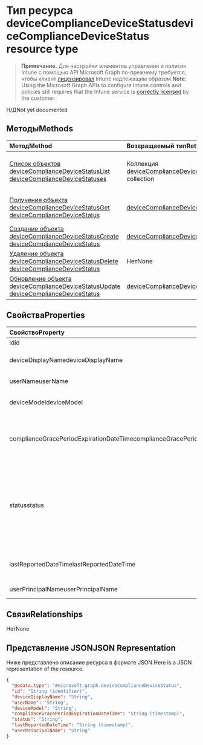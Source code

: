 # <a name="devicecompliancedevicestatus-resource-type"></a><span data-ttu-id="13359-101">Тип ресурса deviceComplianceDeviceStatus</span><span class="sxs-lookup"><span data-stu-id="13359-101">deviceComplianceDeviceStatus resource type</span></span>

> <span data-ttu-id="13359-102">**Примечание.** Для настройки элементов управления и политик Intune с помощью API Microsoft Graph по-прежнему требуется, чтобы клиент [лицензировал](https://go.microsoft.com/fwlink/?linkid=839381) Intune надлежащим образом.</span><span class="sxs-lookup"><span data-stu-id="13359-102">**Note:** Using the Microsoft Graph APIs to configure Intune controls and policies still requires that the Intune service is [correctly licensed](https://go.microsoft.com/fwlink/?linkid=839381) by the customer.</span></span>

<span data-ttu-id="13359-103">Н/Д</span><span class="sxs-lookup"><span data-stu-id="13359-103">Not yet documented</span></span>
## <a name="methods"></a><span data-ttu-id="13359-104">Методы</span><span class="sxs-lookup"><span data-stu-id="13359-104">Methods</span></span>
|<span data-ttu-id="13359-105">Метод</span><span class="sxs-lookup"><span data-stu-id="13359-105">Method</span></span>|<span data-ttu-id="13359-106">Возвращаемый тип</span><span class="sxs-lookup"><span data-stu-id="13359-106">Return Type</span></span>|<span data-ttu-id="13359-107">Описание</span><span class="sxs-lookup"><span data-stu-id="13359-107">Description</span></span>|
|:---|:---|:---|
|[<span data-ttu-id="13359-108">Список объектов deviceComplianceDeviceStatus</span><span class="sxs-lookup"><span data-stu-id="13359-108">List deviceComplianceDeviceStatuses</span></span>](../api/intune_deviceconfig_devicecompliancedevicestatus_list.md)|<span data-ttu-id="13359-109">Коллекция [deviceComplianceDeviceStatus](../resources/intune_deviceconfig_devicecompliancedevicestatus.md)</span><span class="sxs-lookup"><span data-stu-id="13359-109">[deviceComplianceDeviceStatus](../resources/intune_deviceconfig_devicecompliancedevicestatus.md) collection</span></span>|<span data-ttu-id="13359-110">Список свойств и связей объектов [deviceComplianceDeviceStatus](../resources/intune_deviceconfig_devicecompliancedevicestatus.md).</span><span class="sxs-lookup"><span data-stu-id="13359-110">List properties and relationships of the [deviceComplianceDeviceStatus](../resources/intune_deviceconfig_devicecompliancedevicestatus.md) objects.</span></span>|
|[<span data-ttu-id="13359-111">Получение объекта deviceComplianceDeviceStatus</span><span class="sxs-lookup"><span data-stu-id="13359-111">Get deviceComplianceDeviceStatus</span></span>](../api/intune_deviceconfig_devicecompliancedevicestatus_get.md)|[<span data-ttu-id="13359-112">deviceComplianceDeviceStatus</span><span class="sxs-lookup"><span data-stu-id="13359-112">deviceComplianceDeviceStatus</span></span>](../resources/intune_deviceconfig_devicecompliancedevicestatus.md)|<span data-ttu-id="13359-113">Чтение свойств и связей объекта [deviceComplianceDeviceStatus](../resources/intune_deviceconfig_devicecompliancedevicestatus.md).</span><span class="sxs-lookup"><span data-stu-id="13359-113">Read properties and relationships of [plannerTaskDetails](../resources/intune_deviceconfig_devicecompliancedevicestatus.md) object.</span></span>|
|[<span data-ttu-id="13359-114">Создание объекта deviceComplianceDeviceStatus</span><span class="sxs-lookup"><span data-stu-id="13359-114">Create deviceComplianceDeviceStatus</span></span>](../api/intune_deviceconfig_devicecompliancedevicestatus_create.md)|[<span data-ttu-id="13359-115">deviceComplianceDeviceStatus</span><span class="sxs-lookup"><span data-stu-id="13359-115">deviceComplianceDeviceStatus</span></span>](../resources/intune_deviceconfig_devicecompliancedevicestatus.md)|<span data-ttu-id="13359-116">Создание объекта [deviceComplianceDeviceStatus](../resources/intune_deviceconfig_devicecompliancedevicestatus.md).</span><span class="sxs-lookup"><span data-stu-id="13359-116">Create a new [plannerBucket](../resources/intune_deviceconfig_devicecompliancedevicestatus.md) object.</span></span>|
|[<span data-ttu-id="13359-117">Удаление объекта deviceComplianceDeviceStatus</span><span class="sxs-lookup"><span data-stu-id="13359-117">Delete deviceComplianceDeviceStatus</span></span>](../api/intune_deviceconfig_devicecompliancedevicestatus_delete.md)|<span data-ttu-id="13359-118">Нет</span><span class="sxs-lookup"><span data-stu-id="13359-118">None</span></span>|<span data-ttu-id="13359-119">Удаляет объект [deviceComplianceDeviceStatus](../resources/intune_deviceconfig_devicecompliancedevicestatus.md).</span><span class="sxs-lookup"><span data-stu-id="13359-119">Deletes a [deviceComplianceDeviceStatus](../resources/intune_deviceconfig_devicecompliancedevicestatus.md).</span></span>|
|[<span data-ttu-id="13359-120">Обновление объекта deviceComplianceDeviceStatus</span><span class="sxs-lookup"><span data-stu-id="13359-120">Update deviceComplianceDeviceStatus</span></span>](../api/intune_deviceconfig_devicecompliancedevicestatus_update.md)|[<span data-ttu-id="13359-121">deviceComplianceDeviceStatus</span><span class="sxs-lookup"><span data-stu-id="13359-121">deviceComplianceDeviceStatus</span></span>](../resources/intune_deviceconfig_devicecompliancedevicestatus.md)|<span data-ttu-id="13359-122">Обновление свойств объекта [deviceComplianceDeviceStatus](../resources/intune_deviceconfig_devicecompliancedevicestatus.md).</span><span class="sxs-lookup"><span data-stu-id="13359-122">Update the properties of a [calendar](../resources/intune_deviceconfig_devicecompliancedevicestatus.md) object.</span></span>|

## <a name="properties"></a><span data-ttu-id="13359-123">Свойства</span><span class="sxs-lookup"><span data-stu-id="13359-123">Properties</span></span>
|<span data-ttu-id="13359-124">Свойство</span><span class="sxs-lookup"><span data-stu-id="13359-124">Property</span></span>|<span data-ttu-id="13359-125">Тип</span><span class="sxs-lookup"><span data-stu-id="13359-125">Type</span></span>|<span data-ttu-id="13359-126">Описание</span><span class="sxs-lookup"><span data-stu-id="13359-126">Description</span></span>|
|:---|:---|:---|
|<span data-ttu-id="13359-127">id</span><span class="sxs-lookup"><span data-stu-id="13359-127">id</span></span>|<span data-ttu-id="13359-128">String</span><span class="sxs-lookup"><span data-stu-id="13359-128">String</span></span>|<span data-ttu-id="13359-129">Ключ объекта.</span><span class="sxs-lookup"><span data-stu-id="13359-129">Key of the setting.</span></span>|
|<span data-ttu-id="13359-130">deviceDisplayName</span><span class="sxs-lookup"><span data-stu-id="13359-130">deviceDisplayName</span></span>|<span data-ttu-id="13359-131">String</span><span class="sxs-lookup"><span data-stu-id="13359-131">String</span></span>|<span data-ttu-id="13359-132">Имя устройства в объекте DevicePolicyStatus.</span><span class="sxs-lookup"><span data-stu-id="13359-132">Device name of the DevicePolicyStatus.</span></span>|
|<span data-ttu-id="13359-133">userName</span><span class="sxs-lookup"><span data-stu-id="13359-133">userName</span></span>|<span data-ttu-id="13359-134">String</span><span class="sxs-lookup"><span data-stu-id="13359-134">String</span></span>|<span data-ttu-id="13359-135">Имя пользователя в отчете</span><span class="sxs-lookup"><span data-stu-id="13359-135">The User Name that is being reported</span></span>|
|<span data-ttu-id="13359-136">deviceModel</span><span class="sxs-lookup"><span data-stu-id="13359-136">deviceModel</span></span>|<span data-ttu-id="13359-137">String</span><span class="sxs-lookup"><span data-stu-id="13359-137">String</span></span>|<span data-ttu-id="13359-138">Модель устройства в отчете</span><span class="sxs-lookup"><span data-stu-id="13359-138">The device model that is being reported</span></span>|
|<span data-ttu-id="13359-139">complianceGracePeriodExpirationDateTime</span><span class="sxs-lookup"><span data-stu-id="13359-139">complianceGracePeriodExpirationDateTime</span></span>|<span data-ttu-id="13359-140">DateTimeOffset</span><span class="sxs-lookup"><span data-stu-id="13359-140">DateTimeOffset</span></span>|<span data-ttu-id="13359-141">Дата и время истечения льготного периода соответствия требования для устройства</span><span class="sxs-lookup"><span data-stu-id="13359-141">The DateTime when device compliance grace period expires</span></span>|
|<span data-ttu-id="13359-142">status</span><span class="sxs-lookup"><span data-stu-id="13359-142">status</span></span>|<span data-ttu-id="13359-143">String</span><span class="sxs-lookup"><span data-stu-id="13359-143">String</span></span>|<span data-ttu-id="13359-144">Состояние соответствия требованиям для отчета о политике.</span><span class="sxs-lookup"><span data-stu-id="13359-144">Compliance status of the policy report.</span></span> <span data-ttu-id="13359-145">Возможные значения: `unknown`, `notApplicable`, `compliant`, `remediated`, `nonCompliant`, `error`, `conflict`.</span><span class="sxs-lookup"><span data-stu-id="13359-145">Possible values are: `unknown`, `notApplicable`, `compliant`, `remediated`, `nonCompliant`, `error`, `conflict`.</span></span>|
|<span data-ttu-id="13359-146">lastReportedDateTime</span><span class="sxs-lookup"><span data-stu-id="13359-146">lastReportedDateTime</span></span>|<span data-ttu-id="13359-147">DateTimeOffset</span><span class="sxs-lookup"><span data-stu-id="13359-147">DateTimeOffset</span></span>|<span data-ttu-id="13359-148">Дата и время последнего изменения отчета о политике.</span><span class="sxs-lookup"><span data-stu-id="13359-148">Last modified date time of the policy report.</span></span>|
|<span data-ttu-id="13359-149">userPrincipalName</span><span class="sxs-lookup"><span data-stu-id="13359-149">userPrincipalName</span></span>|<span data-ttu-id="13359-150">String</span><span class="sxs-lookup"><span data-stu-id="13359-150">String</span></span>|<span data-ttu-id="13359-151">Имя участника-пользователя.</span><span class="sxs-lookup"><span data-stu-id="13359-151">userPrincipalName</span></span>|

## <a name="relationships"></a><span data-ttu-id="13359-152">Связи</span><span class="sxs-lookup"><span data-stu-id="13359-152">Relationships</span></span>
<span data-ttu-id="13359-153">Нет</span><span class="sxs-lookup"><span data-stu-id="13359-153">None</span></span>
## <a name="json-representation"></a><span data-ttu-id="13359-154">Представление JSON</span><span class="sxs-lookup"><span data-stu-id="13359-154">JSON Representation</span></span>
<span data-ttu-id="13359-155">Ниже представлено описание ресурса в формате JSON.</span><span class="sxs-lookup"><span data-stu-id="13359-155">Here is a JSON representation of the resource.</span></span>
<!-- {
  "blockType": "resource",
  "keyProperty": "id",
  "@odata.type": "microsoft.graph.deviceComplianceDeviceStatus"
}
-->
``` json
{
  "@odata.type": "#microsoft.graph.deviceComplianceDeviceStatus",
  "id": "String (identifier)",
  "deviceDisplayName": "String",
  "userName": "String",
  "deviceModel": "String",
  "complianceGracePeriodExpirationDateTime": "String (timestamp)",
  "status": "String",
  "lastReportedDateTime": "String (timestamp)",
  "userPrincipalName": "String"
}
```



